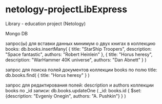 # netology-projectLibExpress
Library - education project (Netology)

Mongo DB

запрос(ы) для вставки данных минимум о двух книгах в коллекцию books:
db.books.insertMany(
    {
        title: "StarShip Troopers",
        description: "Space fantastic",
        authors: "Robert Heinlein"
    },
    {
        title: "Horus heresy",
        description: "WarHammer 40K universe",
        authors: "Dan Abnett"
    }
)

запрос для поиска полей документов коллекции books по полю title:
db.books.find(
    {
        title: "Horus heresy"
    }
)

запрос для редактирования полей: description и authors коллекции books по _id записи:
db.books.updateOne (
    _id: books.id
    {
        $set: {description: "Evgeniy Onegin",
               authors: "A. Pushkin"}
    }
)
